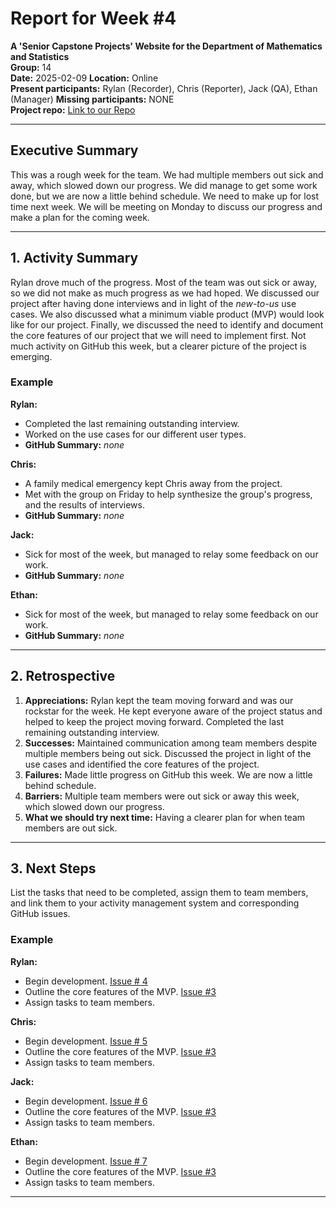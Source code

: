 # Report for Week #4

**A 'Senior Capstone Projects' Website for the Department of Mathematics and Statistics**  
**Group:** 14  
**Date:** 2025-02-09
**Location:** Online  
**Present participants:** Rylan (Recorder), Chris (Reporter), Jack (QA), Ethan (Manager)
**Missing participants:** NONE  
**Project repo:** [Link to our Repo](https://github.com/Naalu/ds-senior-capstone-projects-website)  

---

## Executive Summary

This was a rough week for the team. We had multiple members out sick and away, which slowed down our progress.
We did manage to get some work done, but we are now a little behind schedule.
We need to make up for lost time next week.
We will be meeting on Monday to discuss our progress and make a plan for the coming week.

---

## 1. Activity Summary

Rylan drove much of the progress.  Most of the team was out sick or away, so we did not make as much progress as we had hoped.
We discussed our project after having done interviews and in light of the *new-to-us* use cases.
We also discussed what a minimum viable product (MVP) would look like for our project.
Finally, we discussed the need to identify and document the core features of our project that we will need to implement first.
Not much activity on GitHub this week, but a clearer picture of the project is emerging.

### Example

**Rylan:**

- Completed the last remaining outstanding interview.
- Worked on the use cases for our different user types.
- **GitHub Summary:** *none*

**Chris:**

- A family medical emergency kept Chris away from the project.
- Met with the group on Friday to help synthesize the group's progress, and the results of interviews.
- **GitHub Summary:** *none*

**Jack:**

- Sick for most of the week, but managed to relay some feedback on our work.
- **GitHub Summary:** *none*

**Ethan:**

- Sick for most of the week, but managed to relay some feedback on our work.
- **GitHub Summary:** *none*

---

## 2. Retrospective

1. **Appreciations:** Rylan kept the team moving forward and was our rockstar for the week. He kept everyone aware of the project status and helped to keep the project moving forward.  Completed the last remaining outstanding interview.
2. **Successes:** Maintained communication among team members despite multiple members being out sick.  Discussed the project in light of the use cases and identified the core features of the project.
3. **Failures:** Made little progress on GitHub this week.  We are now a little behind schedule.
4. **Barriers:** Multiple team members were out sick or away this week, which slowed down our progress.
5. **What we should try next time:** Having a clearer plan for when team members are out sick.

---

## 3. Next Steps

List the tasks that need to be completed, assign them to team members, and link them to your activity management system and corresponding GitHub issues.

### Example

**Rylan:**

- Begin development. [Issue # 4](https://github.com/Naalu/ds-senior-capstone-projects-website/issues/4)
- Outline the core features of the MVP. [Issue #3](https://github.com/Naalu/ds-senior-capstone-projects-website/issues/3)
- Assign tasks to team members.

**Chris:**

- Begin development. [Issue # 5](https://github.com/Naalu/ds-senior-capstone-projects-website/issues/5)
- Outline the core features of the MVP. [Issue #3](https://github.com/Naalu/ds-senior-capstone-projects-website/issues/3)
- Assign tasks to team members.

**Jack:**

- Begin development. [Issue # 6](https://github.com/Naalu/ds-senior-capstone-projects-website/issues/6)
- Outline the core features of the MVP. [Issue #3](https://github.com/Naalu/ds-senior-capstone-projects-website/issues/3)
- Assign tasks to team members.

**Ethan:**

- Begin development. [Issue # 7](https://github.com/Naalu/ds-senior-capstone-projects-website/issues/7)
- Outline the core features of the MVP. [Issue #3](https://github.com/Naalu/ds-senior-capstone-projects-website/issues/3)
- Assign tasks to team members.
  
---
